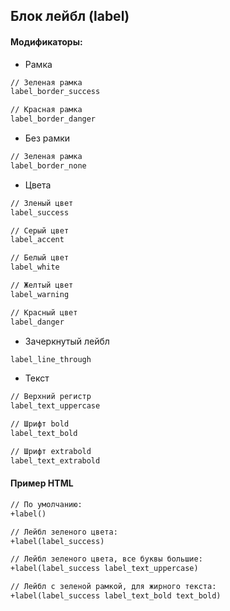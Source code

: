 ## Блок лейбл (label)

#### Модификаторы:

* Рамка
```html
// Зеленая рамка
label_border_success
```
```html
// Красная рамка
label_border_danger
```

* Без рамки
```html
// Зеленая рамка
label_border_none
```

* Цвета
```html
// Зленый цвет
label_success
```
```html
// Серый цвет
label_accent
```
```html
// Белый цвет
label_white
```
```html
// Желтый цвет
label_warning
```
```html
// Красный цвет
label_danger
```

* Зачеркнутый лейбл
```html
label_line_through
```

* Текст
```html
// Верхний регистр
label_text_uppercase
```
```html
// Шрифт bold
label_text_bold
```
```html
// Шрифт extrabold
label_text_extrabold
```

#### Пример HTML

```html
// По умолчанию:
+label()
```
```html
// Лейбл зеленого цвета:
+label(label_success)
```
```html
// Лейбл зеленого цвета, все буквы большие:
+label(label_success label_text_uppercase)
```
```html
// Лейбл с зеленой рамкой, для жирного текста:
+label(label_success label_text_bold text_bold)
```